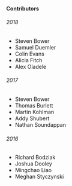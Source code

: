 #### Contributors
###### 2018
 - Steven Bower
 - Samuel Duemler
 - Colin Evans
 - Alicia Fitch
 - Alex Oladele

###### 2017
 - Steven Bower
 - Thomas Burlett
 - Martin Kohlman
 - Addy Shubert
 - Nathan Soundappan

###### 2016
 - Richard Bodziak
 - Joshua Dooley
 - Mingchao Liao
 - Meghan Styczynski
